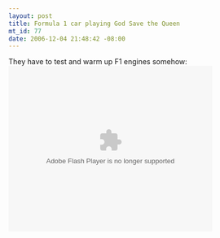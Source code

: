 ```yaml
--- 
layout: post
title: Formula 1 car playing God Save the Queen
mt_id: 77
date: 2006-12-04 21:48:42 -08:00
---
```

They have to test and warm up F1 engines somehow:
<embed style="width:400px; height:326px;" id="VideoPlayback" type="application/x-shockwave-flash" src="http://video.google.com/googleplayer.swf?docId=-6885907460840508668&hl=en" flashvars=""> </embed>

